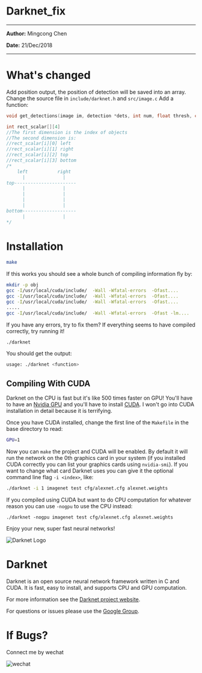 # Darknet_fix

---

**Author:**  Mingcong Chen

**Date:** 21/Dec/2018

---

# What's changed

Add position output, the position of detection will be saved into an array.
Change the source file in ```include/darknet.h``` and ```src/image.c```
Add a function:

```c++
void get_detections(image im, detection *dets, int num, float thresh, char names, image alphabet, int classes,int rect_scalar[][4])
```

```c
int rect_scalar[][4]
//The first dimension is the index of objects
//The second dimension is:
//rect_scalar[i][0]	left
//rect_scalar[i][1]	right
//rect_scalar[i][2]	top
//rect_scalar[i][3]	bottom
/*
    left           right
      |              |
top-----------------------
      |				 |
      |				 |
      |				 |
      |				 |
bottom--------------------
      |              |
*/
```

# Installation

```bash
make
```

If this works you should see a whole bunch of compiling information fly by:

```bash
mkdir -p obj
gcc -I/usr/local/cuda/include/  -Wall -Wfatal-errors  -Ofast....
gcc -I/usr/local/cuda/include/  -Wall -Wfatal-errors  -Ofast....
gcc -I/usr/local/cuda/include/  -Wall -Wfatal-errors  -Ofast....
.....
gcc -I/usr/local/cuda/include/  -Wall -Wfatal-errors  -Ofast -lm....
```

If you have any errors, try to fix them? If everything seems to have compiled correctly, try running it!

```bash
./darknet
```

You should get the output:

```bash
usage: ./darknet <function>
```

## Compiling With CUDA

Darknet on the CPU is fast but it's like 500 times faster on GPU! You'll have to have an [Nvidia GPU](https://developer.nvidia.com/cuda-gpus) and you'll have to install [CUDA](https://developer.nvidia.com/cuda-downloads). I won't go into CUDA installation in detail because it is terrifying.

Once you have CUDA installed, change the first line of the `Makefile` in the base directory to read:

```bash
GPU=1
```

Now you can `make` the project and CUDA will be enabled. By default it will run the network on the 0th graphics card in your system (if you installed CUDA correctly you can list your graphics cards using `nvidia-smi`). If you want to change what card Darknet uses you can give it the optional command line flag `-i <index>`, like:

```bash
./darknet -i 1 imagenet test cfg/alexnet.cfg alexnet.weights
```

If you compiled using CUDA but want to do CPU computation for whatever reason you can use `-nogpu` to use the CPU instead:

```
./darknet -nogpu imagenet test cfg/alexnet.cfg alexnet.weights
```

Enjoy your new, super fast neural networks!

![Darknet Logo](http://pjreddie.com/media/files/darknet-black-small.png)

# Darknet #
Darknet is an open source neural network framework written in C and CUDA. It is fast, easy to install, and supports CPU and GPU computation.

For more information see the [Darknet project website](http://pjreddie.com/darknet).

For questions or issues please use the [Google Group](https://groups.google.com/forum/#!forum/darknet).

# If Bugs?

Connect me by wechat

![wechat](https://gitee.com/T_Geek/collection_of_tutorials/raw/master/wechat.jpg)
